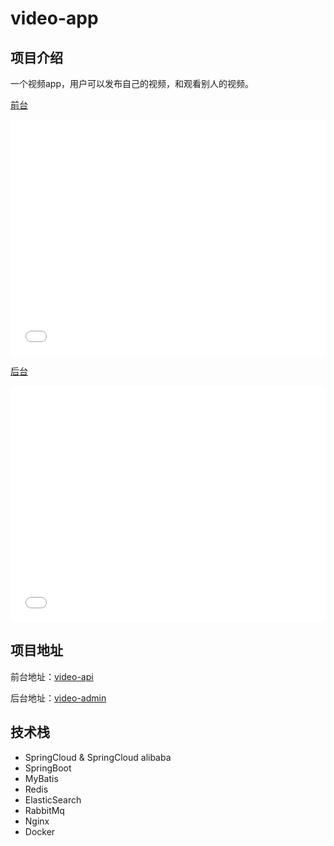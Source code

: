 # video-app
## 项目介绍

一个视频app，用户可以发布自己的视频，和观看别人的视频。

[前台](https://www.bilibili.com/video/BV1LZ4y1b7Xr/)

<div 
     style="position: relative; width: 100%; height: 0; padding-bottom: 75%;">
    <iframe 
            src="//player.bilibili.com/player.html?aid=384409801&bvid=BV1LZ4y1b7Xr&cid=732074498&page=1"
            scrolling="no" 
            border="0" 
            frameborder="no" 
            framespacing="0" 
            allowfullscreen="true" 
            style="position: absolute; width: 100%;height: 100%; left: 0; top: 0;"> 
    </iframe>
</div>

[后台](https://www.bilibili.com/video/BV1ZY4y157xQ/)

<div 
     style="position: relative; width: 100%; height: 0; padding-bottom: 75%;">
    <iframe 
            src="//player.bilibili.com/player.html?aid=641881495&bvid=BV1ZY4y157xQ&cid=732076068&page=1"
            scrolling="no" 
            border="0" 
            frameborder="no" 
            framespacing="0" 
            allowfullscreen="true" 
            style="position: absolute; width: 100%;height: 100%; left: 0; top: 0;"> 
    </iframe>
</div>

## 项目地址

前台地址：[video-api](https://github.com/liyanzu0926/video-api)

后台地址：[video-admin](https://github.com/liyanzu0926/video-admin)

## 技术栈

- SpringCloud & SpringCloud alibaba
- SpringBoot
- MyBatis
- Redis
- ElasticSearch
- RabbitMq
- Nginx
- Docker
